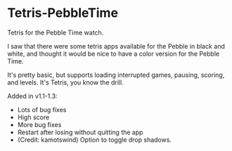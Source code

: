 # Tetris-PebbleTime
Tetris for the Pebble Time watch.

I saw that there were some tetris apps available for the Pebble in black and white, and thought it would be nice to have a color version for the Pebble Time.

It's pretty basic, but supports loading interrupted games, pausing, scoring, and levels. It's Tetris, you know the drill.

Added in v1.1-1.3:
- Lots of bug fixes
- High score
- More bug fixes
- Restart after losing without quitting the app
- (Credit: kamotswind) Option to toggle drop shadows.
